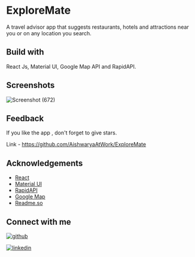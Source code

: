 
# ExploreMate
A travel advisor app that suggests restaurants, hotels and attractions near you or on any location you search.
 


## Build with
React Js, Material UI, Google Map API and RapidAPI. 

## Screenshots
![Screenshot (672)](https://github.com/AishwaryaAtWork/ExploreMate/assets/109826222/db554e0e-344a-41c6-857d-25cb96962a05)


## Feedback

If you like the app , don't forget to give stars.

Link - https://github.com/AishwaryaAtWork/ExploreMate


## Acknowledgements

 - [React](https://react.dev/)
 - [Material UI](https://mui.com/)
 - [RapidAPI](https://rapidapi.com/hub)
 - [Google Map](https://cloud.google.com/)
 - [Readme.so](https://readme.so/)


## Connect with me

[![github](https://img.shields.io/badge/github-000?style=for-the-badge&logo=ko-fi&logoColor=white)](https://github.com/AishwaryaAtWork)

[![linkedin](https://img.shields.io/badge/linkedin-0A66C2?style=for-the-badge&logo=linkedin&logoColor=white)](https://www.linkedin.com/in/aishwarya-pathak-573993233/)

